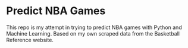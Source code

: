 # Predict NBA Games

This repo is my attempt in trying to predict NBA games with Python and Machine Learning. Based on my own scraped data from the Basketball Reference website.

